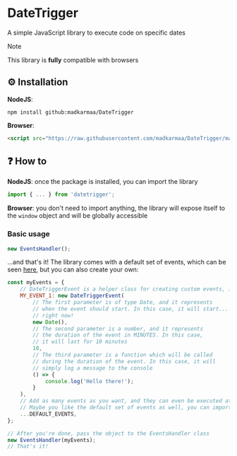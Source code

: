 # DateTrigger

A simple JavaScript library to execute code on specific dates

> [!NOTE]
>
> This library is **fully** compatible with browsers

## ⚙️ Installation

**NodeJS**:

```
npm install github:madkarmaa/DateTrigger
```

**Browser**:

```html
<script src="https://raw.githubusercontent.com/madkarmaa/DateTrigger/main/build/index.web.js"></script>
```

## ❓ How to

**NodeJS**: once the package is installed, you can import the library

```js
import { ... } from 'datetrigger';
```

**Browser**: you don't need to import anything, the library will expose itself to the `window` object and will be globally accessible

### Basic usage

```js
new EventsHandler();
```

...and that's it! The library comes with a default set of events, which can be seen [here](https://github.com/madkarmaa/DateTrigger/blob/main/src/utils/constants.js#L8), but you can also create your own:

```js
const myEvents = {
    // DateTriggerEvent is a helper class for creating custom events, it has 3 parameters
    MY_EVENT_1: new DateTriggerEvent(
        // The first parameter is of type Date, and it represents
        // when the event should start. In this case, it will start...
        // right now!
        new Date(),
        // The second parameter is a number, and it represents
        // the duration of the event in MINUTES. In this case,
        // it will last for 10 minutes
        10,
        // The third parameter is a function which will be called
        // during the duration of the event. In this case, it will
        // simply log a message to the console
        () => {
            console.log('Hello there!');
        }
    ),
    // Add as many events as you want, and they can even be executed at the same time!
    // Maybe you like the default set of events as well, you can import them!
    ...DEFAULT_EVENTS,
};

// After you're done, pass the object to the EventsHandler class
new EventsHandler(myEvents);
// That's it!
```
